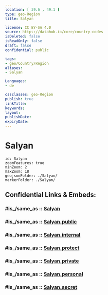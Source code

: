 ```yaml
---
location: [ 39.6 , 49.1 ] 
type: geo-Region
title: Salyan

license: CC BY-SA 4.0
source: https://datahub.io/core/country-codes
isDeleted: false
isReadOnly: false
draft: false
confidential: public

tags:
- geo/Country/Region
aliases:
- Salyan

Languages:
- de

cssclasses: geo-Region
publish: true
linkTitle: 
keywords: 
layout: 
publishDate: 
expiryDate: 
---
```


# Salyan

```leaflet
id: Salyan
zoomFeatures: true 
minZoom: 2 
maxZoom: 18
geojsonFolder: ./Salyan/
markerFolder: ./Salyan/
```


## Confidential Links & Embeds: 

### #is_/same_as :: [Salyan](/_Standards/Earth/Continent/Asia/Asia~North~West/Azerbaijan/Regions~Azerbaijan/Aran/counties~Aran/Salyan.md) 

### #is_/same_as :: [Salyan.public](/_public/Earth/Continent/Asia/Asia~North~West/Azerbaijan/Regions~Azerbaijan/Aran/counties~Aran/Salyan.public.md) 

### #is_/same_as :: [Salyan.internal](/_internal/Earth/Continent/Asia/Asia~North~West/Azerbaijan/Regions~Azerbaijan/Aran/counties~Aran/Salyan.internal.md) 

### #is_/same_as :: [Salyan.protect](/_protect/Earth/Continent/Asia/Asia~North~West/Azerbaijan/Regions~Azerbaijan/Aran/counties~Aran/Salyan.protect.md) 

### #is_/same_as :: [Salyan.private](/_private/Earth/Continent/Asia/Asia~North~West/Azerbaijan/Regions~Azerbaijan/Aran/counties~Aran/Salyan.private.md) 

### #is_/same_as :: [Salyan.personal](/_personal/Earth/Continent/Asia/Asia~North~West/Azerbaijan/Regions~Azerbaijan/Aran/counties~Aran/Salyan.personal.md) 

### #is_/same_as :: [Salyan.secret](/_secret/Earth/Continent/Asia/Asia~North~West/Azerbaijan/Regions~Azerbaijan/Aran/counties~Aran/Salyan.secret.md)

